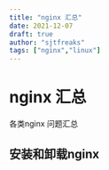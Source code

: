 ```yaml
---
title: "nginx 汇总"
date: 2021-12-07
draft: true
author: "sjtfreaks"
tags: ["nginx","linux"]
---
```


# nginx 汇总
各类nginx 问题汇总  
  
## 安装和卸载nginx
